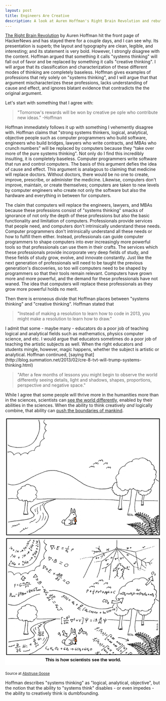 ```yaml
---
layout: post
title: Engineers Are Creative
description: A look at Auren Hoffman's Right Brain Revolution and rebuttal
---
```

[The Right Brain Revolution](http://techgnotic.deviantart.com/journal/The-Rise-Of-The-Artist-You-Are-The-Future-356840683) by Auren Hoffman hit the front page of HackerNews and has stayed there for a couple days, and I can see why. Its presentation is superb; the layout and typography are clean, legible, and interesting; and its statement is very bold. However, I strongly disagree with the content. Hoffman argued that something it calls "systems thinking" will fall out of favor and be replaced by something it calls "creative thinking". I will argue that its classification and characterization of these different modes of thinking are completely baseless. Hoffman gives examples of professions that rely solely on "systems thinking", and I will argue that that argument mischaracterizes these professions, lacks understanding of cause and effect, and ignores blatant evidence that contradicts the the original argument.

Let's start with something that I agree with: <blockquote> "Tomorrow's rewards will be won by creative pe ople who contribute new ideas." -Hoffman </blockquote> Hoffman immediately follows it up with something I vehemently disagree with. Hoffman claims that "strong systems thinkers, logical, analytical, objective people such as computer programmers who build software, engineers who build bridges, lawyers who write contracts, and MBAs who crunch numbers" will be replaced by computers because they "take over more of the pure systems thinking". Not only do I find this incredibly insulting, it is completely baseless. Computer programmers write software that run and control computers. The basis of this argument defies the idea of cause and effect. This argument is analagous to claiming that medicine will replace doctors. Without doctors, there would be no one to create, improve, prescribe, or administer the medicine. Likewise, computers don't improve, maintain, or create themselves; computers are taken to new levels by computer engineers who create not only the software but also the hardware and everything in between for computers.

The claim that computers will replace the engineers, lawyers, and MBAs because these professions consist of "systems thinking" smacks of ignorance of not only the depth of these professions but also the basic functionality and limitation of computers. Professionals provide services that people need, and computers don't intrinsically understand these needs. Computer programmers don't intrinsically understand all these needs or how to fulfill them either. Instead, professionals can guide computer programmers to shape computers into ever increasingly more powerful tools so that professionals can use them in their crafts. The services which these professionals provide incorporate very deep fields of study, and these fields of study grow, evolve, and innovate constantly. Just like the next generation of professionals will need to be taught the previous generation's discoveries, so too will computers need to be shaped by programmers so that their tools remain relevant. Computers have grown more and more powerful, and the demand for these professionals have not waned. The idea that computers will replace these professionals as they grow more powerful holds no merit.

Then there is erroneous divide that Hoffman places between "systems thinking" and "creative thinking". Hoffman stated that 
<blockquote>"Instead of making a resolution to learn how to code in 2013, you might make a resolution to learn how to draw."</blockquote> I admit that some - maybe many - educators do a poor job of teaching logical and analytical fields such as mathematics, physics computer science, and etc. I would argue that educators sometimes do a poor job of teaching the artistic subjects as well. When the right educators and students mingle, however, magic happens, whether the subject is artistic or analytical. Hoffman continued, [saying that](http://blog.summation.net/2013/02/cre-8-tvt-will-trump-systems-thinking.html) 

<blockquote>"After a few months of lessons you might begin to observe the world differently seeing details, light and shadows, shapes, proportions, perspective and negative space."</blockquote> 

While I agree that some people will thrive more in the humanities more than in the sciences, scientists can [see the world differently](http://abstrusegoose.com/275), enabled by their abilities in the sciences. When the ability to think creatively <em>and</em> logically combine, that ability can [push the boundaries of mankind](http://news.sciencemag.org/sciencenow/2013/03/physicists-discover-a-whopping.html).

<img src="/assets/img/all_i_see_are_equations.png" />

<p>
<small>
	Source at <a href="http://abstrusegoose.com/275">Abstruse Goose</a>
</small>
</p>
Hoffman describes "systems thinking" as "logical, analytical, objective", but the notion that the ability to "systems think" disables - or even impedes - the ability to creatively think is dumbfounding.
